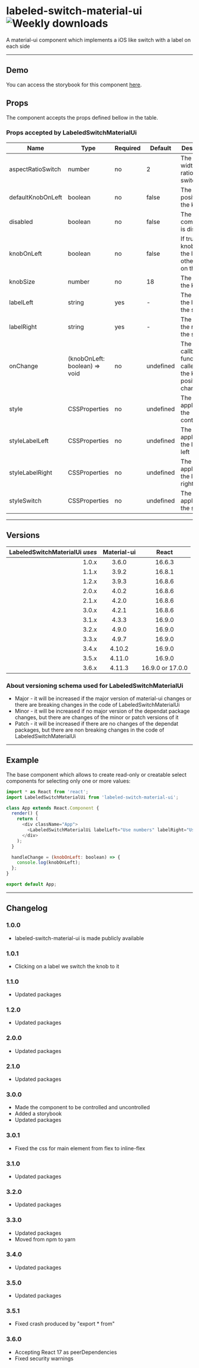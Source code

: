 # labeled-switch-material-ui ![Weekly downloads](https://img.shields.io/npm/dw/labeled-switch-material-ui 'Weekly downloads')

A material-ui component which implements a iOS like switch with a label on each side

---

## Demo

You can access the storybook for this component [here](https://iulian-radu-at.github.io/labeled-switch-material-ui/).

## Props

The component accepts the props defined bellow in the table.

### Props accepted by LabeledSwitchMaterialUi

| Name              | Type                          | Required | Default   | Description                                                    |
| ----------------- | ----------------------------- | -------- | --------- | -------------------------------------------------------------- |
| aspectRatioSwitch | number                        | no       | 2         | The width/height ratio of the switch                           |
| defaultKnobOnLeft | boolean                       | no       | false     | The initial position of the knob                               |
| disabled          | boolean                       | no       | false     | The component is disabled                                      |
| knobOnLeft        | boolean                       | no       | false     | If true, the knob is on the left, otherwise on the right       |
| knobSize          | number                        | no       | 18        | The size of the knob                                           |
| labelLeft         | string                        | yes      | -         | The label on the left of the switch                            |
| labelRight        | string                        | yes      | -         | The label on the right of the switch                           |
| onChange          | (knobOnLeft: boolean) => void | no       | undefined | The callback function called when the knob position is changed |
| style             | CSSProperties                 | no       | undefined | The style applied to the container                             |
| styleLabelLeft    | CSSProperties                 | no       | undefined | The style applied to the label on left                         |
| styleLabelRight   | CSSProperties                 | no       | undefined | The style applied to the label on right                        |
| styleSwitch       | CSSProperties                 | no       | undefined | The style applied to the switch                                |

---

## Versions

| LabeledSwitchMaterialUi _uses_ | Material-ui |      React       |
| -----------------------------: | :---------: | :--------------: |
|                          1.0.x |    3.6.0    |      16.6.3      |
|                          1.1.x |    3.9.2    |      16.8.1      |
|                          1.2.x |    3.9.3    |      16.8.6      |
|                          2.0.x |    4.0.2    |      16.8.6      |
|                          2.1.x |    4.2.0    |      16.8.6      |
|                          3.0.x |    4.2.1    |      16.8.6      |
|                          3.1.x |    4.3.3    |      16.9.0      |
|                          3.2.x |    4.9.0    |      16.9.0      |
|                          3.3.x |    4.9.7    |      16.9.0      |
|                          3.4.x |   4.10.2    |      16.9.0      |
|                          3.5.x |   4.11.0    |      16.9.0      |
|                          3.6.x |   4.11.3    | 16.9.0 or 17.0.0 |

### About versioning schema used for LabeledSwitchMaterialUi

- Major - it will be increased if the major version of material-ui changes or there are breaking changes in the code of LabeledSwitchMaterialUi
- Minor - it will be increased if no major version of the dependat package changes, but there are changes of the minor or patch versions of it
- Patch - it will be increased if there are no changes of the dependat packages, but there are non breaking changes in the code of LabeledSwitchMaterialUi

---

## Example

The base component which allows to create read-only or creatable select components for selecting only one or more values:

```js
import * as React from 'react';
import LabeledSwitchMaterialUi from 'labeled-switch-material-ui';

class App extends React.Component {
  render() {
    return (
      <div className="App">
        <LabeledSwitchMaterialUi labelLeft="Use numbers" labelRight="Use strings" onChange={this.handleChange} />
      </div>
    );
  }

  handleChange = (knobOnLeft: boolean) => {
    console.log(knobOnLeft);
  };
}

export default App;
```

---

## Changelog

### 1.0.0

- labeled-switch-material-ui is made publicly available

### 1.0.1

- Clicking on a label we switch the knob to it

### 1.1.0

- Updated packages

### 1.2.0

- Updated packages

### 2.0.0

- Updated packages

### 2.1.0

- Updated packages

### 3.0.0

- Made the component to be controlled and uncontrolled
- Added a storybook
- Updated packages

### 3.0.1

- Fixed the css for main element from flex to inline-flex

### 3.1.0

- Updated packages

### 3.2.0

- Updated packages

### 3.3.0

- Updated packages
- Moved from npm to yarn

### 3.4.0

- Updated packages

### 3.5.0

- Updated packages

### 3.5.1

- Fixed crash produced by "export \* from"

### 3.6.0

- Accepting React 17 as peerDependencies
- Fixed security warnings
